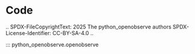 # Code

..
    SPDX-FileCopyrightText: 2025 The python_openobserve authors
    SPDX-License-Identifier: CC-BY-SA-4.0
..

::: python_openobserve.openobserve
